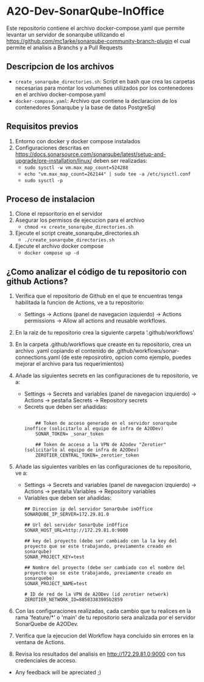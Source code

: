 # A2O-Dev-SonarQube-InOffice
Este repositorio contiene el archivo docker-compose.yaml que permite levantar un servidor de sonarqube utilizando el https://github.com/mc1arke/sonarqube-community-branch-plugin el cual permite el analisis a Branchs y a Pull Requests

## Descripcion de los archivos
- `create_sonarqube_directories.sh`: Script en bash que crea las carpetas necesarias para montar los volumenes utilizados por los contenedores en el archivo docker-compose.yaml
- `docker-compose.yaml`: Archivo que contiene la declaracion de los contenedores Sonarqube y la base de datos PostgreSql

## Requisitos previos
1. Entorno con docker y docker compose instalados
2. Configuraciones descritas en https://docs.sonarsource.com/sonarqube/latest/setup-and-upgrade/pre-installation/linux/ deben ser realizadas:
    * `sudo sysctl -w vm.max_map_count=524288`
    * `echo "vm.max_map_count=262144" | sudo tee -a /etc/sysctl.conf`
    * `sudo sysctl -p`

## Proceso de instalacion
1. Clone el repsoritorio en el servidor 
2. Asegurar los permisos de ejecucion para el archivo 
    * `chmod +x create_sonarqube_directories.sh`
3. Ejecute el script create_sonarqube_directories.sh
    * `./create_sonarqube_directories.sh`
4. Ejecute el archivo docker compose
    * `docker compose up -d`

## ¿Como analizar el código de tu repositorio con github Actions?
1. Verifica que el repositorio de Github en el que te encuentras tenga habilitada la funcion de Actions, ve a tu repositorio:
    * Settings -> Actions (panel de navegacion izquierdo) -> Actions permissions -> Allow all actions and reusable workflows.
2. En la raiz de tu repositorio crea la siguiente carpeta '.github/workflows'
3. En la carpeta .github/workflows que creaste en tu repositorio, crea un archivo .yaml copiando el contenido de .github/workflows/sonar-connections.yaml (de este reposirotiro, opcion como ejemplo, puedes mejorar el archivo para tus requerimientos)
4. Añade las siguientes secrets en las configuraciones de tu repositorio, ve a:
    * Settings -> Secrets and variables (panel de navegacion izquierdo) -> Actions -> pestaña Secrets -> Repository secrets
    * Secrets que deben ser añadidas:
        ```
            
            ## Token de acceso generado en el servidor sonarqube inoffice (solicitarlo al equipo de infra de A2ODev)
            SONAR_TOKEN= _sonar_token

            ## Token de acceso a la VPN de A2odev "Zerotier" (solicitarlo al equipo de infra de A2ODev)
            ZEROTIER_CENTRAL_TOKEN=_zerotier_token
        ```
5. Añade las siguientes varibles en las configuraciones de tu repositorio, ve a:
    * Settings -> Secrets and variables (panel de navegacion izquierdo) -> Actions -> pestaña Variables -> Repository variables
    * Variables que deben ser añadidas:
        ```
        ## Direccion ip del servidor SonarQube inOffice
        SONARQUBE_IP_SERVER=172.29.81.0

        ## Url del servidor SonarQube inOffice
        SONAR_HOST_URL=http://172.29.81.0:9000

        ## key del proyecto (debe ser cambiado con la la key del proyecto que se este trabajando, previamente creado en sonarqube) 
        SONAR_PROJECT_KEY=test
        
        ## Nombre del proyecto (debe ser cambiado con el nombre del proyecto que se este trabajando, previamente creado en sonarquebe) 
        SONAR_PROJECT_NAME=test

        # ID de red de la VPN de A2ODev (id zerotier network)
        ZEROTIER_NETWORK_ID=88503383905b2859

        ```

6. Con las configuraciones realizadas, cada cambio que tu realices en la rama 'feature/*' o 'main' de tu repositorio sera analizada por el servidor SonarQuebe de A2ODev.
7. Verifica que la ejecucion del Workflow haya concluido sin errores en la ventana de Actions.
8. Revisa los resultados del analisis en http://172.29.81.0:9000 con tus credenciales de acceso.

 
- Any feedback will be apreciated ;)
